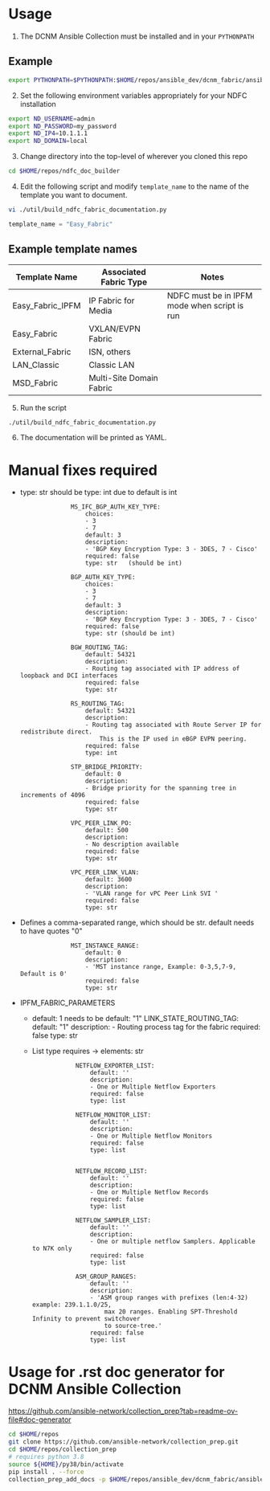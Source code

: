 # Usage

1. The DCNM Ansible Collection must be installed and in your ``PYTHONPATH``

## Example

```bash
export PYTHONPATH=$PYTHONPATH:$HOME/repos/ansible_dev/dcnm_fabric/ansible_collections/cisco/dcnm
```

2. Set the following environment variables appropriately for your NDFC installation

```bash
export ND_USERNAME=admin
export ND_PASSWORD=my_password
export ND_IP4=10.1.1.1
export ND_DOMAIN=local
```

3. Change directory into the top-level of wherever you cloned this repo

```bash
cd $HOME/repos/ndfc_doc_builder
```

4. Edit the following script and modify ``template_name`` to the name of the template you want to document.

```bash
vi ./util/build_ndfc_fabric_documentation.py
```

```python
template_name = "Easy_Fabric"
```

## Example template names

| Template Name    | Associated Fabric Type   | Notes                                        |
| ---------------- | ------------------------ | -------------------------------------------- |
| Easy_Fabric_IPFM | IP Fabric for Media      | NDFC must be in IPFM mode when script is run |
| Easy_Fabric      | VXLAN/EVPN Fabric        |                                              |
| External_Fabric  | ISN, others              |                                              |
| LAN_Classic      | Classic LAN              |                                              |
| MSD_Fabric       | Multi-Site Domain Fabric |                                              |

5. Run the script

```bash
./util/build_ndfc_fabric_documentation.py
```

6. The documentation will be printed as YAML.

# Manual fixes required

- type: str should be type: int due to default is int

                    MS_IFC_BGP_AUTH_KEY_TYPE:
                        choices:
                        - 3
                        - 7
                        default: 3
                        description:
                        - 'BGP Key Encryption Type: 3 - 3DES, 7 - Cisco'
                        required: false
                        type: str   (should be int)

                    BGP_AUTH_KEY_TYPE:
                        choices:
                        - 3
                        - 7
                        default: 3
                        description:
                        - 'BGP Key Encryption Type: 3 - 3DES, 7 - Cisco'
                        required: false
                        type: str (should be int)

                    BGW_ROUTING_TAG:
                        default: 54321
                        description:
                        - Routing tag associated with IP address of loopback and DCI interfaces
                        required: false
                        type: str

                    RS_ROUTING_TAG:
                        default: 54321
                        description:
                        - Routing tag associated with Route Server IP for redistribute direct.
                            This is the IP used in eBGP EVPN peering.
                        required: false
                        type: int

                    STP_BRIDGE_PRIORITY:
                        default: 0
                        description:
                        - Bridge priority for the spanning tree in increments of 4096
                        required: false
                        type: str

                    VPC_PEER_LINK_PO:
                        default: 500
                        description:
                        - No description available
                        required: false
                        type: str

                    VPC_PEER_LINK_VLAN:
                        default: 3600
                        description:
                        - 'VLAN range for vPC Peer Link SVI '
                        required: false
                        type: str

- Defines a comma-separated range, which should be str.  default needs to have quotes "0"

                    MST_INSTANCE_RANGE:
                        default: 0
                        description:
                        - 'MST instance range, Example: 0-3,5,7-9, Default is 0'
                        required: false
                        type: str

- IPFM_FABRIC_PARAMETERS

  - default: 1 needs to be default: "1"
                    LINK_STATE_ROUTING_TAG:
                        default: "1"
                        description:
                        - Routing process tag for the fabric
                        required: false
                        type: str

  - List type requires -> elements: str

                    NETFLOW_EXPORTER_LIST:
                        default: ''
                        description:
                        - One or Multiple Netflow Exporters
                        required: false
                        type: list

                    NETFLOW_MONITOR_LIST:
                        default: ''
                        description:
                        - One or Multiple Netflow Monitors
                        required: false
                        type: list


                    NETFLOW_RECORD_LIST:
                        default: ''
                        description:
                        - One or Multiple Netflow Records
                        required: false
                        type: list

                    NETFLOW_SAMPLER_LIST:
                        default: ''
                        description:
                        - One or multiple netflow Samplers. Applicable to N7K only
                        required: false
                        type: list

                    ASM_GROUP_RANGES:
                        default: ''
                        description:
                        - 'ASM group ranges with prefixes (len:4-32) example: 239.1.1.0/25,
                            max 20 ranges. Enabling SPT-Threshold Infinity to prevent switchover
                            to source-tree.'
                        required: false
                        type: list


# Usage for .rst doc generator for DCNM Ansible Collection

https://github.com/ansible-network/collection_prep?tab=readme-ov-file#doc-generator

```bash
cd $HOME/repos
git clone https://github.com/ansible-network/collection_prep.git
cd $HOME/repos/collection_prep
# requires python 3.8
source ${HOME}/py38/bin/activate
pip install . --force
collection_prep_add_docs -p $HOME/repos/ansible_dev/dcnm_fabric/ansible_collections/cisco/dcnm
```

